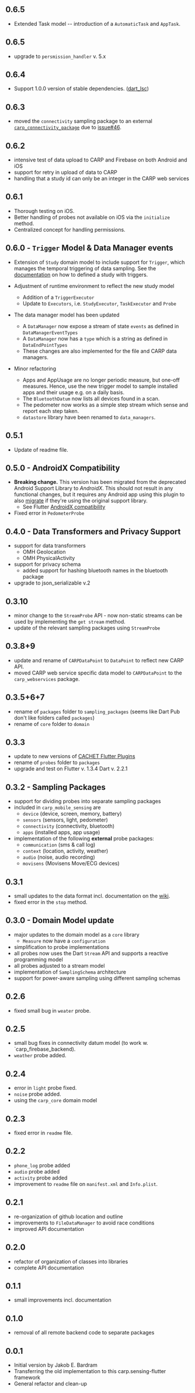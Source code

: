 ## 0.6.5
* Extended Task model -- introduction of a `AutomaticTask` and `AppTask`.

## 0.6.5
* upgrade to `persmission_handler` v. 5.x

## 0.6.4
* Support 1.0.0 version of stable dependencies. ([dart_lsc](http://github.com/amirh/dart_lsc))

## 0.6.3
* moved the `connectivity` sampling package to an external [`carp_connectivity_package`](https://pub.dev/packages/carp_connectivity_package) 
  due to [issue#46](https://github.com/cph-cachet/carp.sensing-flutter/issues/46).

## 0.6.2
* intensive test of data upload to CARP and Firebase on both Android and iOS
* support for retry in upload of data to CARP
* handling that a study id can only be an integer in the CARP web services

## 0.6.1
* Thorough testing on iOS.
* Better handling of probes not available on iOS via the `initialize` method.
* Centralized concept for handling permissions.

## 0.6.0 - `Trigger` Model & Data Manager events
* Extension of `Study` domain model to include support for
 `Trigger`, which manages the temporal triggering of data sampling.
 See the [documentation](https://github.com/cph-cachet/carp.sensing-flutter/wiki/2.-Domain-Model) on how to defined a study with triggers.
 

* Adjustment of runtime environment to reflect the new study model
   * Addition of a `TriggerExecutor`
   * Update to `Executors`, i.e. `StudyExecutor`, `TaskExecutor` and `Probe`

* The data manager model has been updated
   * A `DataManager` now expose a stream of state `events` as defined in `DataManagerEventTypes`
   * A `DataManager` now has a `type` which is a string as defined in `DataEndPointTypes`
   * These changes are also implemented for the file and CARP data managers.
   
* Minor refactoring
   * Apps and AppUsage are no longer periodic measure, but one-off measures.
     Hence, use the new trigger model to sample installed apps and their usage e.g. on a daily basis.
   * The `BluetoothDatum` now lists all devices found in a scan.
   * The pedometer now works as a simple step stream which sense and report each step taken.
   * `datastore` library have been renamed to `data_managers`.    
   
## 0.5.1
* Update of readme file.

## 0.5.0 - AndroidX Compatibility 
* **Breaking change.** This version has been migrated from the deprecated Android Support Library to *AndroidX*. 
This should not result in any functional changes, but it requires any Android app using this plugin to also 
[migrate](https://developer.android.com/jetpack/androidx/migrate) if they're using the original support library. 
   * See Flutter [AndroidX compatibility](https://flutter.dev/docs/development/packages-and-plugins/androidx-compatibility)
* Fixed error in `PedometerProbe`

## 0.4.0 - Data Transformers and Privacy Support
* support for data transformers
   * OMH Geolocation
   * OMH PhysicalActivity
* support for privacy schema
   * added support for hashing bluetooth names in the bluetooth package
* upgrade to json_serializable v.2

## 0.3.10
* minor change to the `StreamProbe` API - now non-static streams can be used by implementing the `get stream` method.
* update of the relevant sampling packages using `StreamProbe`

## 0.3.8+9
* update and rename of `CARPDataPoint` to `DataPoint` to reflect new CARP API.
* moved CARP web service specific data model to `CARPDataPoint` to the `carp_webservices` package.


## 0.3.5+6+7
* rename of `packages` folder to `sampling_packages` (seems like Dart Pub don't like folders called `packages`)
* rename of `core` folder to `domain`

## 0.3.3
* update to new versions of [CACHET Flutter Plugins](https://github.com/cph-cachet/flutter-plugins)
* rename of `probes` folder to `packages`
* upgrade and test on Flutter v. 1.3.4 Dart v. 2.2.1 

## 0.3.2 - Sampling Packages
* support for dividing probes into separate sampling packages
* included in `carp_mobile_sensing` are
     * `device` (device, screen, memory, battery)
     * `sensors` (sensors, light, pedometer)
     * `connectivity` (connectivity, bluetooth)
     * `apps` (installed apps, app usage)
* implementation of the following **external** probe packages:
     * `communication` (sms & call log)
     * `context` (location, activity, weather)
     * `audio` (noise, audio recording)
     * `movisens` (Movisens Move/ECG devices)

## 0.3.1
* small updates to the data format incl. documentation on the [wiki](https://github.com/cph-cachet/carp.sensing-flutter/wiki/Sampling-Data-Formats).
* fixed error in the `stop` method.

## 0.3.0 - Domain Model update
* major updates to the domain model as a `core` library
    * `Measure` now have a `configuration`
* simplification to probe implementations
* all probes now uses the Dart `Stream` API and supports a reactive programming model
* all probes adjusted to a stream model
* implementation of `SamplingSchema` architecture
* support for power-aware sampling using different sampling schemas


## 0.2.6
* fixed small bug in `weater` probe.

## 0.2.5 
* small bug fixes in connectivity datum model (to work w. `carp_firebase_backend).
* `weather` probe added. 

## 0.2.4 
* error in `light` probe fixed.
* `noise` probe added.
* using the `carp_core` domain model

## 0.2.3
* fixed error in `readme` file.

## 0.2.2 
* `phone_log` probe added
* `audio` probe added
* `activity` probe added
* improvement to `readme` file on `manifest.xml` and `Info.plist`.


## 0.2.1 
* re-organization of github location and outline
* improvements to `FileDataManager` to avoid race conditions
* improved API documentation


## 0.2.0 
* refactor of organization of classes into libraries 
* complete API documentation

## 0.1.1 
* small improvements incl. documentation

## 0.1.0 
* removal of all remote backend code to separate packages

## 0.0.1 
* Initial version by Jakob E. Bardram 
* Transferring the old implementation to this carp.sensing-flutter framework 
* General refactor and clean-up

